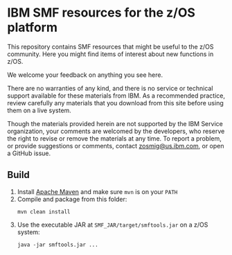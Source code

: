 IBM SMF resources for the z/OS platform
=================================================

This repository contains SMF resources that might be useful to the z/OS community. Here you might find items of interest about new functions in z/OS. 

We welcome your feedback on anything you see here. 

There are no warranties of any kind, and there is no service or technical support available for these materials from IBM. As a recommended practice, review carefully any materials that you download from this site before using them on a live system.

Though the materials provided herein are not supported by the IBM Service organization, your comments are welcomed by the developers, who reserve the right to revise or remove the materials at any time. To report a problem, or provide suggestions or comments, contact zosmig@us.ibm.com, or open a GitHub issue.

## Build

1. Install [Apache Maven](https://maven.apache.org/) and make sure `mvn` is on your `PATH`
2. Compile and package from this folder:
   ```
   mvn clean install
   ```
3. Use the executable JAR at `SMF_JAR/target/smftools.jar` on a z/OS system:
   ```
   java -jar smftools.jar ...
   ```
